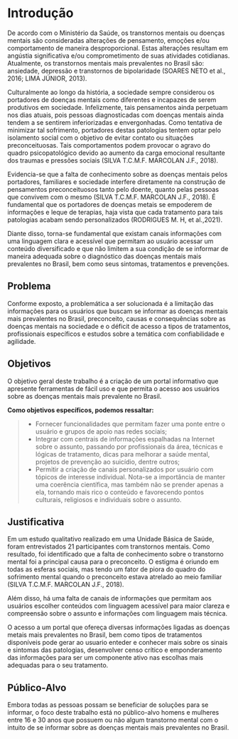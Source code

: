 # Introdução

De acordo com o Ministério da Saúde, os transtornos mentais ou doenças mentais são consideradas alterações de pensamento, emoções e/ou comportamento de maneira desproporcional. Estas alterações resultam em angústia significativa e/ou comprometimento de suas atividades cotidianas. Atualmente, os transtornos mentais mais prevalentes no Brasil são: ansiedade, depressão e transtornos de bipolaridade (SOARES NETO et al., 2016; LIMA JÚNIOR, 2013).

Culturalmente ao longo da história, a sociedade sempre considerou os portadores de doenças mentais como diferentes e incapazes de serem produtivos em sociedade. Infelizmente, tais pensamentos ainda perpetuam nos dias atuais, pois pessoas diagnosticadas com doenças mentais ainda tendem a se sentirem inferiorizadas e envergonhadas. Como tentativa de minimizar tal sofrimento, portadores destas patologias tentem optar pelo isolamento social com o objetivo de evitar contato ou situações preconceituosas. Tais comportamentos podem provocar o agravo do quadro psicopatológico devido ao aumento da carga emocional resultante dos traumas e pressões sociais (SILVA T.C.M.F. MARCOLAN J.F., 2018).

Evidencia-se que a falta de conhecimento sobre as doenças mentais pelos portadores, familiares e sociedade interfere diretamente na construção de pensamentos preconceituosos tanto pelo doente, quanto pelas pessoas que convivem com o mesmo (SILVA T.C.M.F. MARCOLAN J.F., 2018). É fundamental que os portadores de doenças metais se empoderem de informações e leque de terapias, haja vista que cada tratamento para tais patologias acabam sendo personalizados (RODRIGUES M. H, et al.,2021).

Diante disso, torna-se fundamental que existam canais informações com uma linguagem clara e acessível que permitam ao usuário acessar um conteúdo diversificado e que não limitem a sua condição de se informar de maneira adequada sobre o diagnóstico das doenças mentais mais prevalentes no Brasil, bem como seus sintomas, tratamentos e prevenções.

## Problema

Conforme exposto, a problemática a ser solucionada é a limitação das informações para os usuários que buscam se informar as doenças mentais mais prevalentes no Brasil, preconceito, causas e consequências sobre as doenças mentais na sociedade e o déficit de acesso a tipos de tratamentos, profissionais específicos e estudos sobre a temática com confiabilidade e agilidade.

## Objetivos

O objetivo geral deste trabalho é a criação de um portal informativo que apresente ferramentas de fácil uso e que permita o acesso aos usuários sobre as doenças mentais mais prevalente no Brasil.
 
**Como objetivos específicos, podemos ressaltar:**
> - Fornecer funcionalidades que permitam fazer uma ponte entre o usuário e grupos de apoio nas redes sociais;
> - Integrar com centrais de informações espalhadas na Internet sobre o assunto, passando por profissionais da área, técnicas e lógicas de tratamento, dicas para melhorar a saúde mental, projetos de prevenção ao suicídio, dentre outros;
> - Permitir a criação de canais personalizados por usuário com tópicos de interesse individual. Nota-se a importância de manter uma coerência científica, mas também não se prender apenas a ela, tornando mais rico o conteúdo e favorecendo pontos culturais, religiosos e individuais sobre o assunto.

## Justificativa

Em um estudo qualitativo realizado em uma Unidade Básica de Saúde, foram entrevistados 21 participantes com transtornos mentais. Como resultado, foi identificado que a falta de conhecimento sobre o transtorno mental foi a principal causa para o preconceito. O estigma é oriundo em todas as esferas sociais, mas tendo um fator de piora do quadro do sofrimento mental quando o preconceito estava atrelado ao meio familiar (SILVA T.C.M.F. MARCOLAN J.F., 2018).

Além disso, há uma falta de canais de informações que permitam aos usuários escolher conteúdos com linguagem acessível para maior clareza e compreensão sobre o assunto e informações com linguagem mais técnica.

O acesso a um portal que ofereça diversas informações ligadas as doenças metais mais prevalentes no Brasil, bem como tipos de tratamentos disponíveis pode gerar ao usuario enteder e conhecer mais sobre os sinais e sintomas das patologias, desenvolver censo crítico e emponderamento das informações para ser um componente ativo nas escolhas mais adequadas para o seu tratamento. 

## Público-Alvo

Embora todas as pessoas possam se beneficiar de soluções para se informar, o foco deste trabalho está no público-alvo homens e mulheres entre 16 e 30 anos que possuem ou não algum transtorno mental com o intuito de se informar sobre as doenças mentais mais prevalentes no Brasil.

